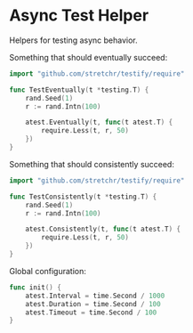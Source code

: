 # Async Test Helper

Helpers for testing async behavior.

Something that should eventually succeed:

```go
import "github.com/stretchr/testify/require"

func TestEventually(t *testing.T) {
	rand.Seed(1)
	r := rand.Intn(100)

	atest.Eventually(t, func(t atest.T) {
		require.Less(t, r, 50)
	})
}
```

Something that should consistently succeed:

```go
import "github.com/stretchr/testify/require"

func TestConsistently(t *testing.T) {
	rand.Seed(1)
	r := rand.Intn(100)

	atest.Consistently(t, func(t atest.T) {
		require.Less(t, r, 50)
	})
}
```

Global configuration:

```go
func init() {
	atest.Interval = time.Second / 1000
	atest.Duration = time.Second / 100
	atest.Timeout = time.Second / 100
}
```
